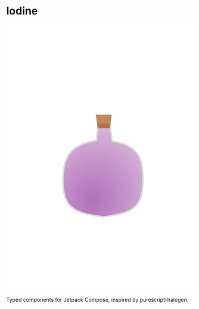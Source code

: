 # Iodine

![Iodine logo](res/iodine.svg)

Typed components for Jetpack Compose, inspired by purescript-halogen.
